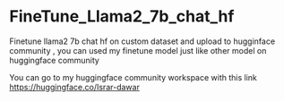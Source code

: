 # FineTune_Llama2_7b_chat_hf
Finetune llama2 7b chat hf on custom dataset and upload to hugginface community , you can used my finetune model just like other model on huggingface community

You can go to my huggingface community workspace with this link https://huggingface.co/Israr-dawar
